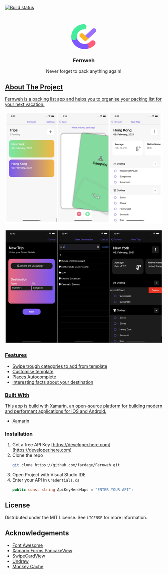 [![Build status](https://build.appcenter.ms/v0.1/apps/b9ef500e-ca3d-44ca-bf9e-ea0d795415b4/branches/main/badge)](https://appcenter.ms)

<br />

<p align="center">
  <a href="https://github.com/othneildrew/Best-README-Template">
    <img src="images/logo.png" alt="Logo" width="80" height="80">
  </a>
  <h3 align="center">Fernweh</h3>
  <p align="center">
    Never forget to pack anything again!
    <br />
    <a href="https://github.com/othneildrew/Best-README-Template">
  </p>

## About The Project

Fernweh is a packing list app and helps you to organise your packing list for your next vacation.

![Screenshots](images/screenshot.jpg)

![Screenshot dark mode](images/screenshot_dark.jpg)

### Features

- Swipe trough categories to add from template
- Customise template
- Places Autocomplete
- Interesting facts about your destination

### Built With

This app is build with Xamarin, an open-source platform for building modern and performant applications for iOS and Android.
* [Xamarin](https://github.com/xamarin/Xamarin.Forms)

### Installation

1. Get a free API Key [https://developer.here.com](https://developer.here.com)
2. Clone the repo
   ```sh
   git clone https://github.com/fardage/Fernweh.git
   ```
3. Open Project with Visual Studio IDE
4. Enter your API in `Credentials.cs`
   ```c#
   public const string ApiKeyHereMaps = "ENTER YOUR API";
   ```

## License

Distributed under the MIT License. See `LICENSE` for more information.

## Acknowledgements
* [Font Awesome](https://fontawesome.com)
* [Xamarin.Forms.PancakeView](https://github.com/sthewissen/Xamarin.Forms.PancakeView)
* [SwipeCardView](https://github.com/markolazic88/SwipeCardView)
* [Undraw](https://undraw.co)
* [Monkey Cache](https://github.com/jamesmontemagno/monkey-cache)
